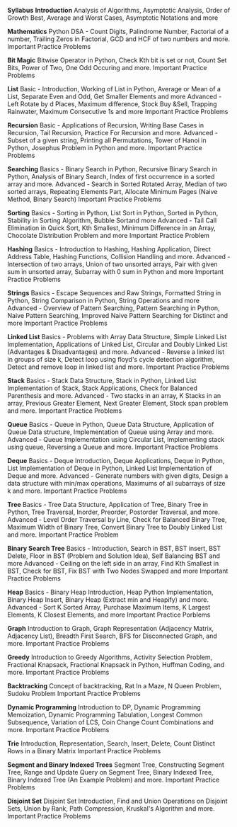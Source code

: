 **Syllabus**
**Introduction**
Analysis of Algorithms, Asymptotic Analysis, Order of Growth
Best, Average and Worst Cases, Asymptotic Notations and more

**Mathematics**
Python DSA - Count Digits, Palindrome Number, Factorial of a number, Trailing Zeros in Factorial, GCD and HCF of two numbers and more.
Important Practice Problems

**Bit Magic**
Bitwise Operator in Python, Check Kth bit is set or not, Count Set Bits, Power of Two, One Odd Occuring and more.
Important Practice Problems

**List**
Basic - Introduction, Working of List in Python, Average or Mean of a List, Separate Even and Odd, Get Smaller Elements and more
Advanced - Left Rotate by d Places, Maximum difference, Stock Buy &Sell, Trapping Rainwater, Maximum Consecutive 1s and more
Important Practice Problems

**Recursion**
Basic - Applications of Recursion, Writing Base Cases in Recursion, Tail Recursion, Practice For Recursion and more.
Advanced - Subset of a given string, Printing all Permutations, Tower of Hanoi in Python, Josephus Problem in Python and more.
Important Practice Problems

**Searching**
Basics - Binary Search in Python, Recursive Binary Search in Python, Analysis of Binary Search, Index of first occurrence in a sorted array and more.
Advanced - Search in Sorted Rotated Array, Median of two sorted arrays, Repeating Elements Part, Allocate Minimum Pages (Naive Method, Binary Search)
Important Practice Problems

**Sorting**
Basics - Sorting in Python, List Sort in Python, Sorted in Python, Stability in Sorting Algorithm, Bubble Sortand more
Advanced - Tail Call Elimination in Quick Sort, Kth Smallest, Minimum Difference in an Array, Chocolate Distribution Problem and more
Important Practice Problem

**Hashing**
Basics - Introduction to Hashing, Hashing Application, Direct Address Table, Hashing Functions, Collision Handling and more.
Advanced - Intersection of two arrays, Union of two unsorted arrays, Pair with given sum in unsorted array, Subarray with 0 sum in Python and more
Important Practice Problems

**Strings**
Basics - Escape Sequences and Raw Strings, Formatted String in Python, String Comparison in Python, String Operations and more
Advanced - Overview of Pattern Searching, Pattern Searching in Python, Naive Pattern Searching, Improved Naive Pattern Searching for Distinct and more
Important Practice Problems

**Linked List**
Basics - Problems with Array Data Structure, Simple Linked List Implementation, Applications of Linked List, Circular and Doubly Linked List (Advantages & Disadvantages) and more.
Advanced - Reverse a linked list in groups of size k, Detect loop using floyd's cycle detection algorithm, Detect and remove loop in linked list and more.
Important Practice Problems

**Stack**
Basics - Stack Data Structure, Stack in Python, Linked List Implementation of Stack, Stack Applications, Check for Balanced Parenthesis and more.
Advanced - Two stacks in an array, K Stacks in an array, Previous Greater Element, Next Greater Element, Stock span problem and more.
Important Practice Problems

**Queue**
Basics - Queue in Python, Queue Data Structure, Application of Queue Data structure, Implementation of Queue using Array and more.
Advanced - Queue Implementation using Circular List, Implementing stack using queue, Reversing a Queue and more.
Important Practice Problems

**Deque**
Basics - Deque Introduction, Deque Applications, Deque in Python, List Implementation of Deque in Python, Linked List Implementation of Deque and more.
Advanced - Generate numbers with given digits, Design a data structure with min/max operations, Maximums of all subarrays of size k and more.
Important Practice Problems

**Tree**
Basics - Tree Data Structure, Application of Tree, Binary Tree in Python, Tree Traversal, Inorder, Preorder, Postorder Traversal, and more.
Advanced - Level Order Traversal by Line, Check for Balanced Binary Tree, Maximum Width of Binary Tree, Convert Binary Tree to Doubly Linked List and more.
Important Practice Problem

**Binary Search Tree**
Basics - Introduction, Search in BST, BST insert, BST Delete, Floor in BST (Problem and Solution Idea), Self Balancing BST and more
Advanced - Ceiling on the left side in an array, Find Kth Smallest in BST, Check for BST, Fix BST with Two Nodes Swapped and more
Important Practice Problems

**Heap**
Basics - Binary Heap Introduction, Heap Python Implementation, Binary Heap Insert, Binary Heap (Extract min and Heapify) and more.
Advanced - Sort K Sorted Array, Purchase Maximum Items, K Largest Elements, K Closest Elements, and more
Important Practice Porblems

**Graph**
Introduction to Graph, Graph Representation (Adjacency Matrix, Adjacency List), Breadth First Search, BFS for Disconnected Graph, and more.
Important Practice Problems

**Greedy**
Introduction to Greedy Algorithms, Activity Selection Problem, Fractional Knapsack, Fractional Knapsack in Python, Huffman Coding, and more.
Important Practice Problems

**Backtracking**
Concept of backtracking, Rat In a Maze, N Queen Problem, Sudoku Problem
Important Practice Problems

**Dynamic Programming**
Introduction to DP, Dynamic Programming Memoization, Dynamic Programming Tabulation, Longest Common Subsequence, Variation of LCS, Coin Change Count Combinations and more.
Important Practice Problems

**Trie**
Introduction, Representation, Search, Insert, Delete, Count Distinct Rows in a Binary Matrix
Important Practice Problems

**Segment and Binary Indexed Trees**
Segment Tree, Constructing Segment Tree, Range and Update Query on Segment Tree, Binary Indexed Tree, Binary Indexed Tree (An Example Problem) and more.
Important Practice Problems

**Disjoint Set**
Disjoint Set Introduction, Find and Union Operations on Disjoint Sets, Union by Rank, Path Compression, Kruskal's Algorithm and more.
Important Practice Problems

